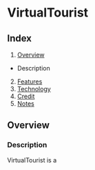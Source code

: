 # VirtualTourist

## Index
1. [Overview](#overview)
- Description
2. [Features](#features)
3. [Technology](#technology)
4. [Credit](#credit)
5. [Notes](#notes)

## Overview

### Description

VirtualTourist is a 

